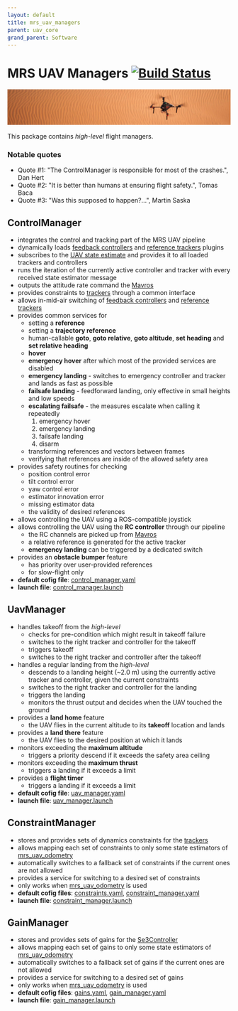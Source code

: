```yaml
---
layout: default
title: mrs_uav_managers
parent: uav_core
grand_parent: Software
---
```

# MRS UAV Managers [![Build Status](https://travis-ci.com/ctu-mrs/mrs_uav_managers.svg?branch=master)](https://travis-ci.com/ctu-mrs/mrs_uav_managers)

![](fig/thumbnail.jpg)

This package contains *high-level* flight managers.

### Notable quotes

* Quote #1: "The ControlManager is responsible for most of the crashes.", Dan Hert
* Quote #2: "It is better than humans at ensuring flight safety.", Tomas Baca
* Quote #3: "Was this supposed to happen?...", Martin Saska

## ControlManager

* integrates the control and tracking part of the MRS UAV pipeline
* dynamically loads [feedback controllers](https://github.com/ctu-mrs/mrs_uav_controllers) and [reference trackers](https://github.com/ctu-mrs/mrs_uav_trackers) plugins
* subscribes to the [UAV state estimate](https://github.com/ctu-mrs/mrs_uav_odometry) and provides it to all loaded trackers and controllers
* runs the iteration of the currently active controller and tracker with every received state estimator message
* outputs the attitude rate command the [Mavros](http://wiki.ros.org/mavros)
* provides constraints to [trackers](https://github.com/ctu-mrs/mrs_uav_trackers) through a common interface
* allows in-mid-air switching of [feedback controllers](https://github.com/ctu-mrs/mrs_uav_controllers) and [reference trackers](https://github.com/ctu-mrs/mrs_uav_trackers)
* provides common services for
  * setting a **reference**
  * setting a **trajectory reference**
  * human-callable **goto**, **goto relative**, **goto altitude**, **set heading** and **set relative heading**
  * **hover**
  * **emergency hover** after which most of the provided services are disabled
  * **emergency landing** - switches to emergency controller and tracker and lands as fast as possible
  * **failsafe landing** - feedforward landing, only effective in small heights and low speeds
  * **escalating failsafe** - the measures escalate when calling it repeatedly
    1. emergency hover
    2. emergency landing
    3. failsafe landing
    4. disarm
  * transforming references and vectors between frames
  * verifying that references are inside of the allowed safety area
* provides safety routines for checking
  * position control error
  * tilt control error
  * yaw control error
  * estimator innovation error
  * missing estimator data
  * the validity of desired references
* allows controlling the UAV using a ROS-compatible joystick
* allows controlling the UAV using the **RC controller** through our pipeline
  * the RC channels are picked up from [Mavros](http://wiki.ros.org/mavros)
  * a relative reference is generated for the active tracker
  * **emergency landing** can be triggered by a dedicated switch
* provides an **obstacle bumper** feature
  * has priority over user-provided references
  * for slow-flight only
* **default cofig file**: [control_manager.yaml](https://github.com/ctu-mrs/mrs_uav_managers/blob/master/cofig/default/control_manager.yaml)
* **launch file**: [control_manager.launch](https://github.com/ctu-mrs/mrs_uav_managers/blob/master/launch/control_manager.launch)

## UavManager

* handles takeoff from the *high-level*
  * checks for pre-condition which might result in takeoff failure
  * switches to the right tracker and controller for the takeoff
  * triggers takeoff
  * switches to the right tracker and controller after the takeoff
* handles a regular landing from the *high-level*
  * descends to a landing height (~2.0 m) using the currently active tracker and controller, given the current constraints
  * switches to the right tracker and controller for the landing
  * triggers the landing
  * monitors the thrust output and decides when the UAV touched the ground
* provides a **land home** feature
  * the UAV flies in the current altitude to its **takeoff** location and lands
* provides a **land there** feature
  * the UAV flies to the desired position at which it lands
* monitors exceeding the **maximum altitude**
  * triggers a priority descend if it exceeds the safety area ceiling
* monitors exceeding the **maximum thrust**
  * triggers a landing if it exceeds a limit
* provides a **flight timer**
  * triggers a landing if it exceeds a limit
* **default cofig file**: [uav_manager.yaml](https://github.com/ctu-mrs/mrs_uav_managers/blob/master/cofig/default/uav_manager.yaml)
* **launch file**: [uav_manager.launch](https://github.com/ctu-mrs/mrs_uav_managers/blob/master/launch/uav_manager.launch)

## ConstraintManager

* stores and provides sets of dynamics constraints for the [trackers](https://github.com/ctu-mrs/mrs_uav_trackers)
* allows mapping each set of constraints to only some state estimators of [mrs_uav_odometry](https://github.com/ctu-mrs/mrs_uav_odometry)
* automatically switches to a fallback set of constraints if the current ones are not allowed
* provides a service for switching to a desired set of constraints
* only works when [mrs_uav_odometry](https://github.com/ctu-mrs/mrs_uav_odometry) is used
* **default cofig files**: [constraints.yaml](https://github.com/ctu-mrs/mrs_uav_managers/blob/master/cofig/default/constraint_manager/constraints.yaml), [constraint_manager.yaml](https://github.com/ctu-mrs/mrs_uav_managers/blob/master/cofig/default/constraint_manager/constraint_manager.yaml)
* **launch file**: [constraint_manager.launch](https://github.com/ctu-mrs/mrs_uav_managers/blob/master/launch/constraint_manager.launch)

## GainManager

* stores and provides sets of gains for the [Se3Controller](https://github.com/ctu-mrs/mrs_uav_controllers)
* allows mapping each set of gains to only some state estimators of [mrs_uav_odometry](https://github.com/ctu-mrs/mrs_uav_odometry)
* automatically switches to a fallback set of gains if the current ones are not allowed
* provides a service for switching to a desired set of gains
* only works when [mrs_uav_odometry](https://github.com/ctu-mrs/mrs_uav_odometry) is used
* **default cofig files**: [gains.yaml](https://github.com/ctu-mrs/mrs_uav_managers/blob/master/cofig/default/gain_manager/gains.yaml), [gain_manager.yaml](https://github.com/ctu-mrs/mrs_uav_managers/blob/master/cofig/default/gain_manager/gain_manager.yaml)
* **launch file**: [gain_manager.launch](https://github.com/ctu-mrs/mrs_uav_managers/blob/master/launch/gain_manager.launch)
